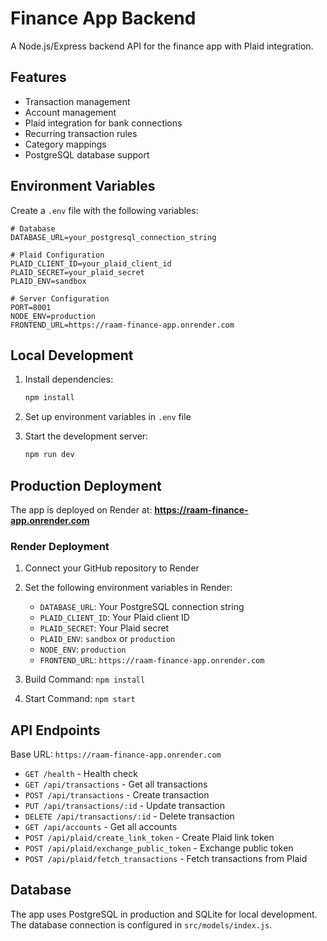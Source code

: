 # Finance App Backend

A Node.js/Express backend API for the finance app with Plaid integration.

## Features

- Transaction management
- Account management
- Plaid integration for bank connections
- Recurring transaction rules
- Category mappings
- PostgreSQL database support

## Environment Variables

Create a `.env` file with the following variables:

```env
# Database
DATABASE_URL=your_postgresql_connection_string

# Plaid Configuration
PLAID_CLIENT_ID=your_plaid_client_id
PLAID_SECRET=your_plaid_secret
PLAID_ENV=sandbox

# Server Configuration
PORT=8001
NODE_ENV=production
FRONTEND_URL=https://raam-finance-app.onrender.com
```

## Local Development

1. Install dependencies:
   ```bash
   npm install
   ```

2. Set up environment variables in `.env` file

3. Start the development server:
   ```bash
   npm run dev
   ```

## Production Deployment

The app is deployed on Render at: **https://raam-finance-app.onrender.com**

### Render Deployment

1. Connect your GitHub repository to Render
2. Set the following environment variables in Render:
   - `DATABASE_URL`: Your PostgreSQL connection string
   - `PLAID_CLIENT_ID`: Your Plaid client ID
   - `PLAID_SECRET`: Your Plaid secret
   - `PLAID_ENV`: `sandbox` or `production`
   - `NODE_ENV`: `production`
   - `FRONTEND_URL`: `https://raam-finance-app.onrender.com`

3. Build Command: `npm install`
4. Start Command: `npm start`

## API Endpoints

Base URL: `https://raam-finance-app.onrender.com`

- `GET /health` - Health check
- `GET /api/transactions` - Get all transactions
- `POST /api/transactions` - Create transaction
- `PUT /api/transactions/:id` - Update transaction
- `DELETE /api/transactions/:id` - Delete transaction
- `GET /api/accounts` - Get all accounts
- `POST /api/plaid/create_link_token` - Create Plaid link token
- `POST /api/plaid/exchange_public_token` - Exchange public token
- `POST /api/plaid/fetch_transactions` - Fetch transactions from Plaid

## Database

The app uses PostgreSQL in production and SQLite for local development. The database connection is configured in `src/models/index.js`. 